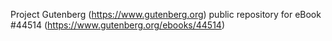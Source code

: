 Project Gutenberg (https://www.gutenberg.org) public repository for eBook #44514 (https://www.gutenberg.org/ebooks/44514)
